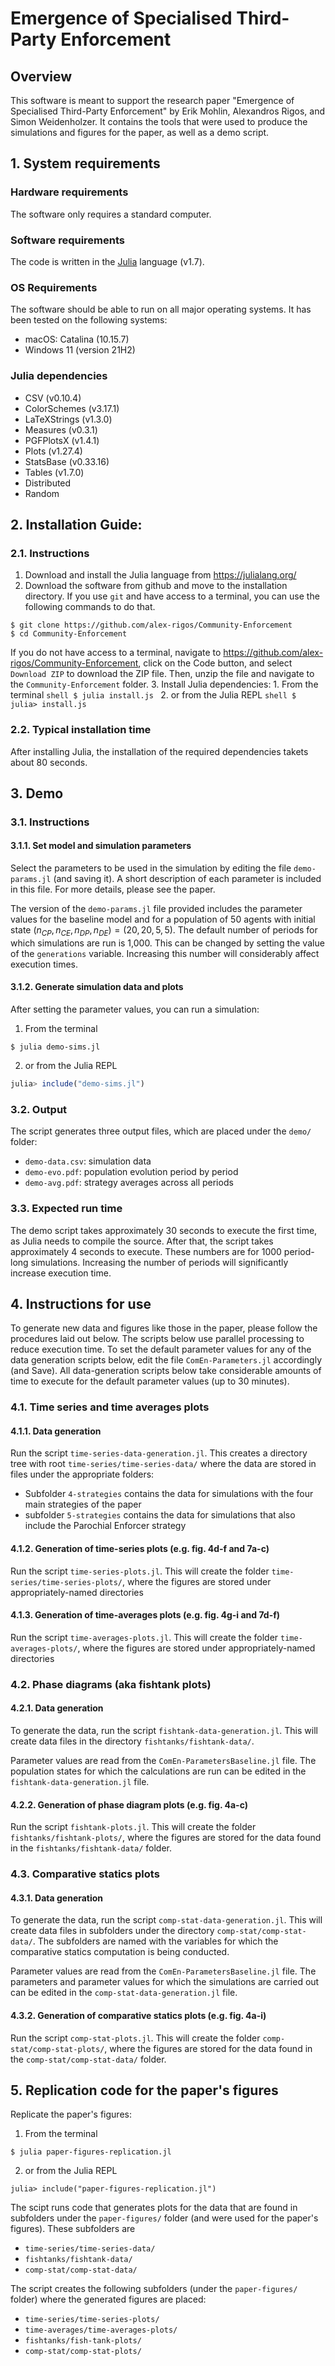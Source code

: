 # Emergence of Specialised Third-Party Enforcement
## Overview
This software is meant to support the research paper "Emergence of Specialised Third-Party Enforcement" by Erik Mohlin, Alexandros Rigos, and Simon Weidenholzer. It contains the tools that were used to produce the simulations and figures for the paper, as well as a demo script.
## 1. System requirements
### Hardware requirements
The software only requires a standard computer.

### Software requirements
The code is written in the [Julia](https://julialang.org/) language (v1.7).
### OS Requirements
The software should be able to run on all major operating systems. It has been tested on the following systems:

* macOS: Catalina (10.15.7)
* Windows 11 (version 21H2)

### Julia dependencies

* CSV (v0.10.4)
* ColorSchemes (v3.17.1)
* LaTeXStrings (v1.3.0)
* Measures (v0.3.1)
* PGFPlotsX (v1.4.1)
* Plots (v1.27.4)
* StatsBase (v0.33.16)
* Tables (v1.7.0)
* Distributed
* Random

## 2. Installation Guide:
### 2.1. Instructions
1. Download and install the Julia language from <https://julialang.org/>
2. Download the software from github and move to the installation directory. If you use `git` and have access to a terminal, you can use the following commands to do that.
```shell
$ git clone https://github.com/alex-rigos/Community-Enforcement
$ cd Community-Enforcement
```
If you do not have access to a terminal, navigate to  <https://github.com/alex-rigos/Community-Enforcement>, click on the Code button, and select `Download ZIP` to download the ZIP file. Then, unzip the file and navigate to the `Community-Enforcement` folder.
3. Install Julia dependencies:
    1. From the terminal
    ```shell
    $ julia install.js
    ```
    2. or from the Julia REPL
    ```shell
    $ julia> install.js
    ```

### 2.2. Typical installation time
After installing Julia, the installation of the required dependencies takets about 80 seconds.
## 3. Demo
### 3.1. Instructions
#### 3.1.1. Set model and simulation parameters
Select the parameters to be used in the simulation by editing the file `demo-params.jl` (and saving it). A short description of each parameter is included in this file. For more details, please see the paper. 

The version of the `demo-params.jl` file provided includes the parameter values for the baseline model and for a population of 50 agents with initial state $`(n_{CP},n_{CE},n_{DP},n_{DE})=(20,20,5,5)`$. The default number of periods for which simulations are run is 1,000. This can be changed by setting the value of the `generations` variable. Increasing this number will considerably affect execution times.

#### 3.1.2. Generate simulation data and plots
After setting the parameter values, you can run a simulation:
1. From the terminal
```
$ julia demo-sims.jl
```
2. or from the Julia REPL
```js
julia> include("demo-sims.jl")
```


### 3.2. Output
The script generates three output files, which are placed under the `demo/` folder:
* `demo-data.csv`: simulation data
* `demo-evo.pdf`: population evolution period by period
* `demo-avg.pdf`: strategy averages across all periods

### 3.3. Expected run time 
The demo script takes approximately 30 seconds to execute the first time, as Julia needs to compile the source. After that, the script takes approximately 4 seconds to execute. These numbers are for 1000 period-long simulations. Increasing the number of periods will significantly increase execution time.

## 4. Instructions for use
To generate new data and figures like those in the paper, please follow the procedures laid out below. The scripts below use parallel processing to reduce execution time. To set the default parameter values for any of the data generation scripts below, edit the file `ComEn-Parameters.jl` accordingly (and Save). All data-generation scripts below take considerable amounts of time to execute for the default parameter values (up to 30 minutes).
### 4.1. Time series and time averages plots
#### 4.1.1. Data generation
Run the script `time-series-data-generation.jl`. This creates a directory tree with root `time-series/time-series-data/` where the data are stored in files under the appropriate folders:
* Subfolder `4-strategies` contains the data for simulations with the four main strategies of the paper
* subfolder `5-strategies` contains the data for simulations that also include the Parochial Enforcer strategy

#### 4.1.2. Generation of time-series plots (e.g. fig. 4d-f and 7a-c)
Run the script `time-series-plots.jl`. This will create the folder `time-series/time-series-plots/`, where the figures are stored under appropriately-named directories
#### 4.1.3. Generation of time-averages plots (e.g. fig. 4g-i and 7d-f)
Run the script `time-averages-plots.jl`. This will create the folder `time-averages-plots/`, where the figures are stored under appropriately-named directories

### 4.2. Phase diagrams (aka fishtank plots)
#### 4.2.1. Data generation
To generate the data, run the script `fishtank-data-generation.jl`. This will create data files in the directory `fishtanks/fishtank-data/`.

Parameter values are read from the `ComEn-ParametersBaseline.jl` file. The population states for which the calculations are run can be edited in the `fishtank-data-generation.jl` file.

#### 4.2.2. Generation of phase diagram plots (e.g. fig. 4a-c)
Run the script `fishtank-plots.jl`. This will create the folder `fishtanks/fishtank-plots/`, where the figures are stored for the data found in the `fishtanks/fishtank-data/` folder.

### 4.3. Comparative statics plots
#### 4.3.1. Data generation
To generate the data, run the script `comp-stat-data-generation.jl`. This will create data files in subfolders under the directory `comp-stat/comp-stat-data/`. The subfolders are named with the variables for which the comparative statics computation is being conducted.

Parameter values are read from the `ComEn-ParametersBaseline.jl` file. The parameters and parameter values for which the simulations are carried out can be edited in the `comp-stat-data-generation.jl` file.
#### 4.3.2. Generation of comparative statics plots (e.g. fig. 4a-i)
Run the script `comp-stat-plots.jl`. This will create the folder `comp-stat/comp-stat-plots/`, where the figures are stored for the data found in the `comp-stat/comp-stat-data/` folder.

## 5. Replication code for the paper's figures
Replicate the paper's figures:
1. From the terminal
```
$ julia paper-figures-replication.jl
```
2. or from the Julia REPL 
```
julia> include("paper-figures-replication.jl")
```

The scipt runs code that generates plots for the data that are found in subfolders under the `paper-figures/` folder (and were used for the paper's figures). These subfolders are
* `time-series/time-series-data/`
* `fishtanks/fishtank-data/`
* `comp-stat/comp-stat-data/`

The script creates the following subfolders (under the `paper-figures/` folder) where the generated figures are placed:
* `time-series/time-series-plots/`
* `time-averages/time-averages-plots/`
* `fishtanks/fish-tank-plots/`
* `comp-stat/comp-stat-plots/`